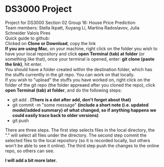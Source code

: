 # DS3000 Project
Project for DS3000 Section 02 Group 16: House Price Prediction <br />
Team members: Stella Ikpatt, Xuyang Li, Martina Radoslavov, Julia Schneider Valois Pires <br />
Quick guide to github: <br />
Clicked on **Clone or Download**, copy the link <br />
**If you are using Mac**, on your machine, right click on the folder you wish to have your local repository and click **open Terminal (tab) at folder** (or something like that), once your terminal is opened, enter: **git clone (paste the link)**, hit enter. <br />
You should have a folder created within the destination folder, which has the stuffs currentlly in the git repo. You can work on that locally. <br />
If you wish to "upload" the stuffs you have worked on, right click on the folder of the git repo (the folder appreaed after you cloned the repo), click **open Terminal (tab) at folder**, and do the following steps:
* git add . **(There is a dot after add, don't forget about that)**
* git commit -m "some message" **(include a short note (i.e. updated model/added summary) of what changed, so if anything happens we could easily trace back to older versions)**
* git push

There are three steps. The first step selects files in the local directory, the "." will select all files under the directory. The second step commit the selected files to the local repository (so it is recorded locally, but others won't be able to see it online). The third step push the changes to the online repo, so others can see. <br />

**I will add a bit more later.**
